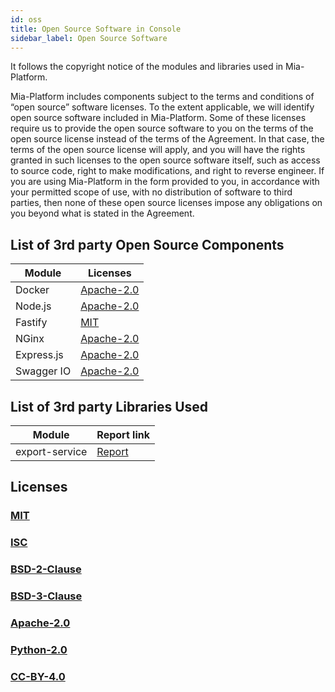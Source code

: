 ```yaml
---
id: oss
title: Open Source Software in Console
sidebar_label: Open Source Software
---
```

It follows the copyright notice of the modules and libraries used in Mia-Platform.

Mia-Platform includes components subject to the terms and conditions of “open source” software licenses. To the extent applicable, we will identify open source software included in Mia-Platform. Some of these licenses require us to provide the open source software to you on the terms of the open source license instead of the terms of the Agreement. In that case, the terms of the open source license will apply, and you will have the rights granted in such licenses to the open source software itself, such as access to source code, right to make modifications, and right to reverse engineer. If you are using Mia-Platform in the form provided to you, in accordance with your permitted scope of use, with no distribution of software to third parties, then none of these open source licenses impose any obligations on you beyond what is stated in the Agreement.

## List of 3rd party Open Source Components

| Module        | Licenses                               |
|-----------------------|----------------------------------------|
| Docker                | [Apache-2.0](./licenses/apache-2.0.md) |
| Node.js               | [Apache-2.0](./licenses/apache-2.0.md) |
| Fastify               | [MIT](./licenses/mit.md)               |
| NGinx                 | [Apache-2.0](./licenses/apache-2.0.md) |
| Express.js            | [Apache-2.0](./licenses/apache-2.0.md) |
| Swagger IO            | [Apache-2.0](./licenses/apache-2.0.md) |

## List of 3rd party Libraries Used

| Module | Report link |
|---|---|
|export-service|[Report](pathname:///licenses-reports/export-service.html)|


## Licenses

### [MIT](./licenses/mit.md)

### [ISC](./licenses/isc.md)  

### [BSD-2-Clause](./licenses/bsd-2-clause) 

### [BSD-3-Clause](./licenses/bsd-3-clause) 

### [Apache-2.0](./licenses/apache-2.0) 

### [Python-2.0](./licenses/python-2.0)

### [CC-BY-4.0](./licenses/cc-by-4.0.md)
